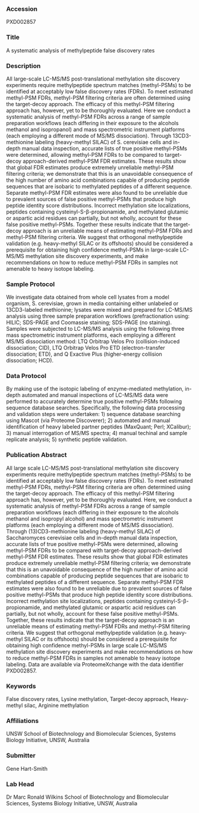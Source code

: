 ### Accession
PXD002857

### Title
A systematic analysis of methylpeptide false discovery rates

### Description
All large-scale LC-MS/MS post-translational methylation site discovery experiments require methylpeptide spectrum matches (methyl-PSMs) to be identified at acceptably low false discovery rates (FDRs). To meet estimated methyl-PSM FDRs, methyl-PSM filtering criteria are often determined using the target-decoy approach. The efficacy of this methyl-PSM filtering approach has, however, yet to be thoroughly evaluated. Here we conduct a systematic analysis of methyl-PSM FDRs across a range of sample preparation workflows (each differing in their exposure to the alcohols methanol and isopropanol) and mass spectrometric instrument platforms (each employing a different mode of MS/MS dissociation). Through 13CD3-methionine labeling (heavy-methyl SILAC) of S. cerevisiae cells and in-depth manual data inspection, accurate lists of true positive methyl-PSMs were determined, allowing methyl-PSM FDRs to be compared to target-decoy approach-derived methyl-PSM FDR estimates. These results show that global FDR estimates produce extremely unreliable methyl-PSM filtering criteria; we demonstrate that this is an unavoidable consequence of the high number of amino acid combinations capable of producing peptide sequences that are isobaric to methylated peptides of a different sequence. Separate methyl-PSM FDR estimates were also found to be unreliable due to prevalent sources of false positive methyl-PSMs that produce high peptide identity score distributions. Incorrect methylation site localizations, peptides containing cysteinyl-S-β-propionamide, and methylated glutamic or aspartic acid residues can partially, but not wholly, account for these false positive methyl-PSMs. Together these results indicate that the target-decoy approach is an unreliable means of estimating methyl-PSM FDRs and methyl-PSM filtering criteria. We suggest that orthogonal methylpeptide validation (e.g. heavy-methyl SILAC or its offshoots) should  be considered a prerequisite for obtaining high confidence methyl-PSMs in large-scale LC-MS/MS methylation site discovery experiments, and make recommendations on how to reduce methyl-PSM FDRs in samples not amenable to heavy isotope labeling.

### Sample Protocol
We investigate data obtained from whole cell lysates from a model organism, S. cerevisiae, grown in media containing either unlabeled or 13CD3-labeled methionine; lysates were mixed and prepared for LC-MS/MS analysis using three sample preparation workflows (prefractionation using: HILIC; SDS-PAGE and Coomassie staining; SDS-PAGE (no staining). Samples were subjected to LC-MS/MS analysis using the following three mass spectrometric instrument platforms, each employing a different MS/MS dissociation method: LTQ Orbitrap Velos Pro (collision-induced dissociation; CID), LTQ Orbitrap Velos Pro ETD (electron-transfer dissociation; ETD), and Q Exactive Plus (higher-energy collision dissociation; HCD).

### Data Protocol
By making use of the isotopic labeling of enzyme-mediated methylation, in-depth automated and manual inspections of LC-MS/MS data were performed to accurately determine true positive methyl-PSMs following sequence database searches. Specifically, the following data processing and validation steps were undertaken: 1) sequence database searching using Mascot (via Proteome Discoverer); 2) automated and manual identification of heavy labeled partner peptides (MaxQuant; Perl; XCalibur); 3) manual interrogation of MS/MS spectra; 4) manual techinal and sample replicate analysis; 5) synthetic peptide validation.

### Publication Abstract
All large scale LC-MS/MS post-translational methylation site discovery experiments require methylpeptide spectrum matches (methyl-PSMs) to be identified at acceptably low false discovery rates (FDRs). To meet estimated methyl-PSM FDRs, methyl-PSM filtering criteria are often determined using the target-decoy approach. The efficacy of this methyl-PSM filtering approach has, however, yet to be thoroughly evaluated. Here, we conduct a systematic analysis of methyl-PSM FDRs across a range of sample preparation workflows (each differing in their exposure to the alcohols methanol and isopropyl alcohol) and mass spectrometric instrument platforms (each employing a different mode of MS/MS dissociation). Through (13)CD3-methionine labeling (heavy-methyl SILAC) of Saccharomyces cerevisiae cells and in-depth manual data inspection, accurate lists of true positive methyl-PSMs were determined, allowing methyl-PSM FDRs to be compared with target-decoy approach-derived methyl-PSM FDR estimates. These results show that global FDR estimates produce extremely unreliable methyl-PSM filtering criteria; we demonstrate that this is an unavoidable consequence of the high number of amino acid combinations capable of producing peptide sequences that are isobaric to methylated peptides of a different sequence. Separate methyl-PSM FDR estimates were also found to be unreliable due to prevalent sources of false positive methyl-PSMs that produce high peptide identity score distributions. Incorrect methylation site localizations, peptides containing cysteinyl-S-&#x3b2;-propionamide, and methylated glutamic or aspartic acid residues can partially, but not wholly, account for these false positive methyl-PSMs. Together, these results indicate that the target-decoy approach is an unreliable means of estimating methyl-PSM FDRs and methyl-PSM filtering criteria. We suggest that orthogonal methylpeptide validation (e.g. heavy-methyl SILAC or its offshoots) should be considered a prerequisite for obtaining high confidence methyl-PSMs in large scale LC-MS/MS methylation site discovery experiments and make recommendations on how to reduce methyl-PSM FDRs in samples not amenable to heavy isotope labeling. Data are available via ProteomeXchange with the data identifier PXD002857.

### Keywords
False discovery rates, Lysine methylation, Target-decoy approach, Heavy-methyl silac, Arginine methylation

### Affiliations
UNSW
School of Biotechnology and Biomolecular Sciences, Systems Biology Initiative, UNSW, Australia

### Submitter
Gene Hart-Smith

### Lab Head
Dr Marc Ronald Wilkins
School of Biotechnology and Biomolecular Sciences, Systems Biology Initiative, UNSW, Australia


